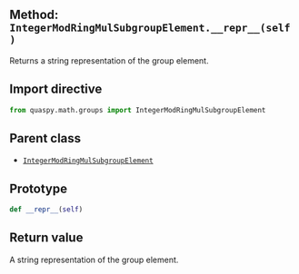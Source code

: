 ## Method: <code>IntegerModRingMulSubgroupElement.\_\_repr\_\_(self)</code>
Returns a string representation of the group element.

## Import directive
```python
from quaspy.math.groups import IntegerModRingMulSubgroupElement
```

## Parent class
- [<code>IntegerModRingMulSubgroupElement</code>](../IntegerModRingMulSubgroupElement.md)

## Prototype
```python
def __repr__(self)
```

## Return value
A string representation of the group element.


